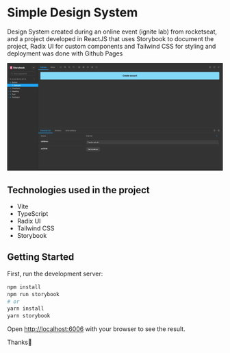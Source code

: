 # Simple Design System

Design System created during an online event (ignite lab) from rocketseat, and a project developed in ReactJS that uses Storybook to document the project, Radix UI for custom components and Tailwind CSS for styling and deployment was done with Github Pages

<p align="center">
 <img src="https://raw.githubusercontent.com/DAVI-REZENDE/simple-design-system/main/design_system_prev.jpeg" alt="Preview" />
</p>

## Technologies used in the project

- Vite
- TypeScript
- Radix UI
- Tailwind CSS
- Storybook

## Getting Started

First, run the development server:

```bash
npm install
npm run storybook
# or
yarn install
yarn storybook
```


Open [http://localhost:6006](http://localhost:6006) with your browser to see the result.

Thanks🤙